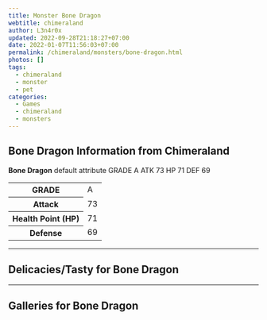 ```yaml
---
title: Monster Bone Dragon
webtitle: chimeraland
author: L3n4r0x
updated: 2022-09-28T21:18:27+07:00
date: 2022-01-07T11:56:03+07:00
permalink: /chimeraland/monsters/bone-dragon.html
photos: []
tags:
  - chimeraland
  - monster
  - pet
categories:
  - Games
  - chimeraland
  - monsters
---
```


<section id="bootstrap-wrapper"><link rel="stylesheet" href="https://rawcdn.githack.com/dimaslanjaka/Web-Manajemen/0c3b5aa1813bd4abcd2c11bf3e37928b15c28664/css/bootstrap-5-3-0-alpha3-wrapper.css"/><h2 id="attribute">Bone Dragon Information from Chimeraland</h2><p><b>Bone Dragon</b> default attribute GRADE A ATK 73 HP 71 DEF 69<table><tr><th>GRADE</th><td>A</td></tr><tr><th>Attack</th><td>73</td></tr><tr><th>Health Point (HP)</th><td>71</td></tr><tr><th>Defense</th><td>69</td></tr></table></p><hr/><h2 id="delicacies">Delicacies/Tasty for Bone Dragon</h2><div class="text-white bg-dark"></div><hr/><div id="gallery"><h2>Galleries for Bone Dragon</h2><div class="row"></div></div></section>